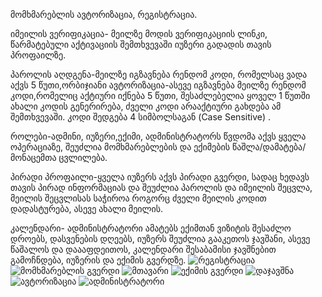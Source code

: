 მომხმარებლის ავტორიზაცია, რეგისტრაცია.

იმეილის ვერიფიკაცია- მეილზე მოდის ვერიფიკაციის ლინკი, წარმატებული აქტივაციის შემთხვევაში იუზერი გადადის თავის პროფაილზე.

პაროლის აღდგენა-მეილზე იგზავნება რენდომ კოდი, რომელსაც ვადა აქვს 5 წუთი,ორბიჯიანი ავტორიზაცია-ასევე იგზავნება მეილზე რენდომ კოდი,რომელიც აქტიური იქნება 5 წუთი, შესაძლებელია ყოველ 1 წუთში ახალი კოდის გენერირება, ძველი კოდი არააქტიური გახდება ამ შემთხვევაში. კოდი შედგება 4 სიმბოლსაგან (Case Sensitive) .

როლები-ადმინი, იუზერი,ექიმი, ადმინისტრატორს წვდომა აქვს ყველა ოპერაციაზე, შეუძლია მომხმარებლების და ექიმების წაშლა/დამატება/მონაცემთა ცვლილება.

პირადი პროფაილი-ყველა იუზერს აქვს პირადი გვერდი, სადაც ხედავს თავის პირად ინფორმაციას და შეუძლია პაროლის და იმეილის შეცვლა, მეილის შეცვლისას საჭიროა როგორც ძველი მეილის კოდით დადასტურება, ასევე ახალი მეილის.

კალენდარი- ადმინისტრატორი ამატებს ექიმთან ვიზიტის შესაძლო დროებს, დასვენების დღეებს, იუზერს შეუძლია გააკეთოს ჯავშანი, ასევე წაშალოს და დაააფდეითოს, კალენდარი შესაბამისი ჯავშნებით გამოჩნდება, იუზერის და ექიმის გვერდზე.
![რეგისტრაცია](https://github.com/khatiachub/hospital-app/assets/101997849/a67f9803-4fcd-46f6-87dc-d3e3fa3c2171)
![მომხმარებლის გვერდი](https://github.com/khatiachub/hospital-app/assets/101997849/95877320-6f63-4b36-89ea-17bdad31476e)
![მთავარი](https://github.com/khatiachub/hospital-app/assets/101997849/1562048a-3ddd-4a31-9cf2-e80cf687c5ee)
![ექიმის გვერდი](https://github.com/khatiachub/hospital-app/assets/101997849/9709e46e-5345-43ca-9278-2a817e464eb7)
![დაჯავშნა](https://github.com/khatiachub/hospital-app/assets/101997849/0383817e-e609-4afd-b54b-913aab4747fc)
![ავტორიზაცია](https://github.com/khatiachub/hospital-app/assets/101997849/472a1535-d2c4-4a19-a5d6-aa0387f5520b)
![ადმინისტრატორი](https://github.com/khatiachub/hospital-app/assets/101997849/f8c5fb56-887c-4ff7-bae7-af2b58647ad4)
